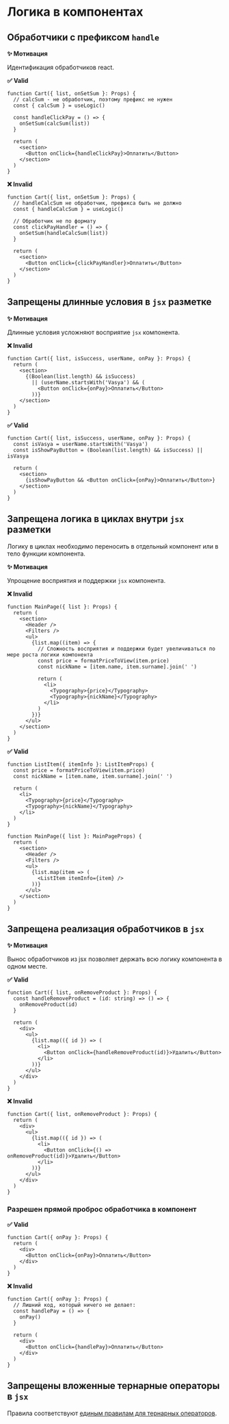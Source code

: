 # Логика в компонентах

## Обработчики с префиксом `handle`

**✨ Мотивация**

Идентификация обработчиков react.

**✅ Valid**

```tsx
function Cart({ list, onSetSum }: Props) {
  // calcSum - не обработчик, поэтому префикс не нужен
  const { calcSum } = useLogic()

  const handleClickPay = () => {
    onSetSum(calcSum(list))
  }

  return (
    <section>
      <Button onClick={handleClickPay}>Оплатить</Button>
    </section>
  )
}
```

**❌ Invalid**

```tsx
function Cart({ list, onSetSum }: Props) {
  // handleCalcSum не обработчик, префикса быть не должно
  const { handleCalcSum } = useLogic()

  // Обработчик не по формату
  const clickPayHandler = () => {
    onSetSum(handleCalcSum(list))
  }

  return (
    <section>
      <Button onClick={clickPayHandler}>Оплатить</Button>
    </section>
  )
}
```

## Запрещены длинные условия в `jsx` разметке

**✨ Мотивация**

Длинные условия усложняют восприятие `jsx` компонента.

**❌ Invalid**

```tsx
function Cart({ list, isSuccess, userName, onPay }: Props) {
  return (
    <section>
      {(Boolean(list.length) && isSuccess)
        || (userName.startsWith('Vasya') && (
          <Button onClick={onPay}>Оплатить</Button>
        ))}
    </section>
  )
}
```

**✅ Valid**

```tsx
function Cart({ list, isSuccess, userName, onPay }: Props) {
  const isVasya = userName.startsWith('Vasya')
  const isShowPayButton = (Boolean(list.length) && isSuccess) || isVasya

  return (
    <section>
      {isShowPayButton && <Button onClick={onPay}>Оплатить</Button>}
    </section>
  )
}
```

## Запрещена логика в циклах внутри `jsx` разметки

Логику в циклах необходимо переносить в отдельный компонент или в тело функции компонента.

**✨ Мотивация**

Упрощение восприятия и поддержки `jsx` компонента.

**❌ Invalid**

```tsx
function MainPage({ list }: Props) {
  return (
    <section>
      <Header />
      <Filters />
      <ul>
        {list.map((item) => {
          // Сложность восприятия и поддержки будет увеличиваться по мере роста логики компонента
          const price = formatPriceToView(item.price)
          const nickName = [item.name, item.surname].join(' ')

          return (
            <li>
              <Typography>{price}</Typography>
              <Typography>{nickName}</Typography>
            </li>
          )
        })}
      </ul>
    </section>
  )
}
```

**✅ Valid**

```tsx
function ListItem({ itemInfo }: ListItemProps) {
  const price = formatPriceToView(item.price)
  const nickName = [item.name, item.surname].join(' ')

  return (
    <li>
      <Typography>{price}</Typography>
      <Typography>{nickName}</Typography>
    </li>
  )
}

function MainPage({ list }: MainPageProps) {
  return (
    <section>
      <Header />
      <Filters />
      <ul>
        {list.map(item => (
          <ListItem itemInfo={item} />
        ))}
      </ul>
    </section>
  )
}
```

## Запрещена реализация обработчиков в `jsx`

**✨ Мотивация**

Вынос обработчиков из jsx позволяет держать всю логику компонента в одном месте.

**✅ Valid**

```tsx
function Cart({ list, onRemoveProduct }: Props) {
  const handleRemoveProduct = (id: string) => () => {
    onRemoveProduct(id)
  }

  return (
    <div>
      <ul>
        {list.map(({ id }) => (
          <li>
            <Button onClick={handleRemoveProduct(id)}>Удалить</Button>
          </li>
        ))}
      </ul>
    </div>
  )
}
```

**❌ Invalid**

```tsx
function Cart({ list, onRemoveProduct }: Props) {
  return (
    <div>
      <ul>
        {list.map(({ id }) => (
          <li>
            <Button onClick={() => onRemoveProduct(id)}>Удалить</Button>
          </li>
        ))}
      </ul>
    </div>
  )
}
```

### Разрешен прямой проброс обработчика в компонент

**✅ Valid**

```tsx
function Cart({ onPay }: Props) {
  return (
    <div>
      <Button onClick={onPay}>Оплатить</Button>
    </div>
  )
}
```

**❌ Invalid**

```tsx
function Cart({ onPay }: Props) {
  // Лишний код, который ничего не делает:
  const handlePay = () => {
    onPay()
  }

  return (
    <div>
      <Button onClick={handlePay}>Оплатить</Button>
    </div>
  )
}
```

## Запрещены вложенные тернарные операторы в `jsx`

Правила соответствуют [единым правилам для тернарных операторов](../conditional-statements#запрещено-использовать-вложенные-тернарные-операторы).
